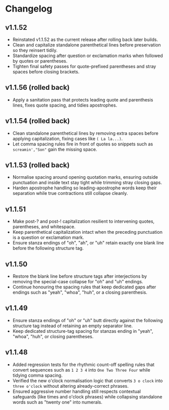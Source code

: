 # Changelog

## v1.1.52
- Reinstated v1.1.52 as the current release after rolling back later builds.
- Clean and capitalize standalone parenthetical lines before preservation so they reinsert tidily.
- Standardize spacing after question or exclamation marks when followed by quotes or parentheses.
- Tighten final safety passes for quote-prefixed parentheses and stray spaces before closing brackets.

## v1.1.56 (rolled back)
- Apply a sanitation pass that protects leading quote and parenthesis lines, fixes quote spacing, and tidies apostrophes.

## v1.1.54 (rolled back)
- Clean standalone parenthetical lines by removing extra spaces before applying capitalization, fixing cases like `( La la...)`.
- Let comma spacing rules fire in front of quotes so snippets such as `screamin',"Son"` gain the missing space.

## v1.1.53 (rolled back)
- Normalise spacing around opening quotation marks, ensuring outside punctuation and inside text stay tight while trimming stray closing gaps.
- Harden apostrophe handling so leading-apostrophe words keep their separation while true contractions still collapse cleanly.

## v1.1.51
- Make post-? and post-! capitalization resilient to intervening quotes, parentheses, and whitespace.
- Keep parenthetical capitalization intact when the preceding punctuation is a question or exclamation mark.
- Ensure stanza endings of "oh", "ah", or "uh" retain exactly one blank line before the following structure tag.

## v1.1.50
- Restore the blank line before structure tags after interjections by removing the special-case collapse for "oh" and "uh" endings.
- Continue honouring the spacing rules that keep dedicated gaps after endings such as "yeah", "whoa", "huh", or a closing parenthesis.

## v1.1.49
- Ensure stanza endings of "oh" or "uh" butt directly against the following structure tag instead of retaining an empty separator line.
- Keep dedicated structure-tag spacing for stanzas ending in "yeah", "whoa", "huh", or closing parentheses.

## v1.1.48
- Added regression tests for the rhythmic count-off spelling rules that convert sequences such as `1 2 3 4` into `One Two Three Four` while tidying comma spacing.
- Verified the new o'clock normalisation logic that converts `3 o clock` into `three o'clock` without altering already-correct phrases.
- Ensured aggressive number handling still respects contextual safeguards (like times and o'clock phrases) while collapsing standalone words such as "twenty one" into numerals.
